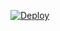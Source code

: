 <a href="https://heroku.com/deploy"><img src="https://www.herokucdn.com/deploy/button.svg" alt="Deploy"></a>